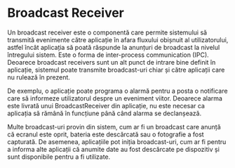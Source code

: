 # Broadcast Receiver

Un broadcast receiver este o componentă care permite sistemului să transmită
evenimente către aplicație în afara fluxului obișnuit al utilizatorului, astfel
încât aplicația să poată răspunde la anunțuri de broadcast la nivelul
întregului sistem. Este o forma de inter-process communication (IPC). Deoarece
broadcast receivers sunt un alt punct de intrare bine definit în aplicație,
sistemul poate transmite broadcast-uri chiar și către aplicații care nu rulează
în prezent.

De exemplu, o aplicație poate programa o alarmă pentru a posta o
notificare care să informeze utilizatorul despre un eveniment viitor. Deoarece
alarma este livrată unui BroadcastReceiver din aplicație, nu este necesar ca
aplicația să rămână în funcțiune până când alarma se declanșează.

Multe broadcast-uri provin din sistem, cum ar fi un broadcast care anunță că
ecranul este oprit, bateria este descărcată sau o fotografie a fost capturată.
De asemenea, aplicațiile pot iniția broadcast-uri, cum ar fi pentru a informa
alte aplicații că anumite date au fost descărcate pe dispozitiv și sunt
disponibile pentru a fi utilizate.
